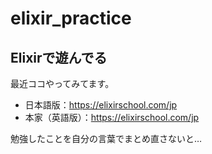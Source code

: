 # elixir_practice
## Elixirで遊んでる
最近ココやってみてます。
- 日本語版：https://elixirschool.com/jp
- 本家（英語版）：https://elixirschool.com/jp

勉強したことを自分の言葉でまとめ直さないと…
